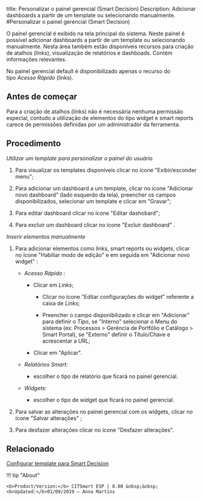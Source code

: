 title: Personalizar o painel gerencial (Smart Decision)
Description: Adicionar dashboards a partir de um template ou selecionando manualmente.
#Personalizar o painel gerencial (Smart Decision)

O painel gerencial é exibido na tela principal do sistema. Neste painel é
possível adicionar dashboards a partir de um template ou selecionando
manualmente. Nesta área também estão disponíveis recursos para criação de
atalhos (links), visualização de relatórios e dashboads. Contém informações
relevantes.

No painel gerencial default é disponibilizado apenas o recurso do tipo *Acesso
Rápido* (links).

Antes de começar
--------------------

Para a criação de atalhos (links) não é necessária nenhuma permissão especial,
contudo a utilização de elementos do tipo widget e smart reports carece de
permissões definidas por um administrador da ferramenta.

Procedimento
----------------

*Utilizar um template para personalizar o painel do usuário*

1.  Para visualizar os templates disponíveis clicar no ícone "Exibir/esconder menu";

2.  Para adicionar um dashboard a um template, clicar no ícone "Adicionar novo dashboard" (lado esquerdo
    da tela), preencher os campos disponibilizados, selecionar um template e
    clicar em "Gravar";

3.  Para editar dashboard clicar no ícone "Editar dashobard";

4.  Para excluir um dashboard clicar no ícone "Excluir dashboard" .

*Inserir elementos manualmente*

1.  Para adicionar elementos como links, smart reports ou widgets, clicar no
    ícone "Habiliar modo de edição" e em seguida em "Adicionar novo widget" :

    +   *Acesso Rápido* :

        +   Clicar em *Links*;

            +   Clicar no ícone "Editar configurações do widget" referente a caixa de *Links*;

            +   Preencher o campo disponibilizado e clicar em "Adicionar" para
                definir o *Tipo*, se "Interno" selecionar o Menu do sistema (ex:
                Processos \> Gerência de Portfólio e Catálogo \> Smart Portal), se
                "Externo" definir o Título/Chave e acrescentar a URL;

        +   Clicar em "Aplicar".

    +   *Relatórios Smart:*

        +   escolher o tipo de relatório que ficará no painel gerencial.

    +   *Widgets*:

        +   escolher o tipo de widget que ficará no painel gerencial.

2.  Para salvar as alterações no painel gerencial com os widgets, clicar no
    ícone "Salvar alterações" ;

3.  Para desfazer alterações clicar no ícone "Desfazer alterações".


Relacionado
-------

[Configurar template para Smart Decision](/pt-br/citsmart-esp-8/platform-administration/configuring-automatic-actions/templates-configure-smart-decision-template.html)


!!! tip "About"

    <b>Product/Version:</b> CITSmart ESP | 8.00 &nbsp;&nbsp;
    <b>Updated:</b>01/09/2019 – Anna Martins
